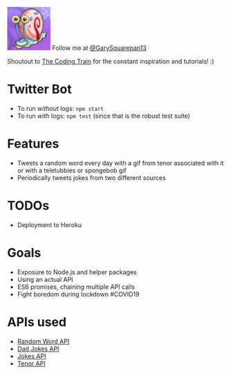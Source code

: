 <img src="./assets/gary.jpeg" alt="gary" width="100"/> Follow me at [@GarySquarepan13](https://twitter.com/GarySquarepan13)

Shoutout to [The Coding Train](https://thecodingtrain.com/) for the constant inspiration and tutorials! :)

# Twitter Bot

* To run _without_ logs: `npm start`
* To run _with_ logs: `npm test` (since that is the robust test suite)

# Features

* Tweets a random word every day with a gif from tenor associated with it or with a teletubbies or spongebob gif
* Periodically tweets jokes from two different sources

# TODOs

* Deployment to Heroku

# Goals

* Exposure to Node.js and helper packages
* Using an actual API
* ES6 promises, chaining multiple API calls
* Fight boredom during lockdown #COVID19

# APIs used

* [Random Word API](https://random-word-api.herokuapp.com/home)
* [Dad Jokes API](https://icanhazdadjoke.com)
* [Jokes API](https://sv443.net/jokeapi/v2)
* [Tenor API](https://tenor.com/gifapi)